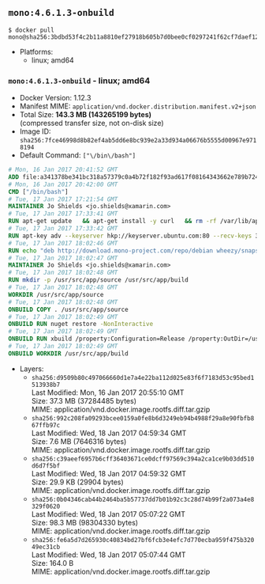 ## `mono:4.6.1.3-onbuild`

```console
$ docker pull mono@sha256:3bdbd53f4c2b11a8810ef27918b605b7d0bee0cf0297241f62cf7daef1211bb8
```

-	Platforms:
	-	linux; amd64

### `mono:4.6.1.3-onbuild` - linux; amd64

-	Docker Version: 1.12.3
-	Manifest MIME: `application/vnd.docker.distribution.manifest.v2+json`
-	Total Size: **143.3 MB (143265199 bytes)**  
	(compressed transfer size, not on-disk size)
-	Image ID: `sha256:7fce46998d8b82ef4ab5dd6e8bc939e2a33d934a06676b5555d00967e9718194`
-	Default Command: `["\/bin\/bash"]`

```dockerfile
# Mon, 16 Jan 2017 20:41:52 GMT
ADD file:a341378be341bc318a57379c0a4b72f182f93ad617f08164343662e789b7244b in / 
# Mon, 16 Jan 2017 20:42:00 GMT
CMD ["/bin/bash"]
# Tue, 17 Jan 2017 17:21:54 GMT
MAINTAINER Jo Shields <jo.shields@xamarin.com>
# Tue, 17 Jan 2017 17:33:41 GMT
RUN apt-get update   && apt-get install -y curl   && rm -rf /var/lib/apt/lists/*
# Tue, 17 Jan 2017 17:33:42 GMT
RUN apt-key adv --keyserver hkp://keyserver.ubuntu.com:80 --recv-keys 3FA7E0328081BFF6A14DA29AA6A19B38D3D831EF
# Tue, 17 Jan 2017 18:02:46 GMT
RUN echo "deb http://download.mono-project.com/repo/debian wheezy/snapshots/4.6.1.3 main" > /etc/apt/sources.list.d/mono-xamarin.list   && apt-get update   && apt-get install -y binutils mono-devel ca-certificates-mono fsharp mono-vbnc nuget referenceassemblies-pcl   && rm -rf /var/lib/apt/lists/* /tmp/*
# Tue, 17 Jan 2017 18:02:47 GMT
MAINTAINER Jo Shields <jo.shields@xamarin.com>
# Tue, 17 Jan 2017 18:02:48 GMT
RUN mkdir -p /usr/src/app/source /usr/src/app/build
# Tue, 17 Jan 2017 18:02:48 GMT
WORKDIR /usr/src/app/source
# Tue, 17 Jan 2017 18:02:48 GMT
ONBUILD COPY . /usr/src/app/source
# Tue, 17 Jan 2017 18:02:49 GMT
ONBUILD RUN nuget restore -NonInteractive
# Tue, 17 Jan 2017 18:02:49 GMT
ONBUILD RUN xbuild /property:Configuration=Release /property:OutDir=/usr/src/app/build/
# Tue, 17 Jan 2017 18:02:49 GMT
ONBUILD WORKDIR /usr/src/app/build
```

-	Layers:
	-	`sha256:d9509b80c497066660d1e7a4e22ba112d025e83f6f7183d53c95bed1513938b7`  
		Last Modified: Mon, 16 Jan 2017 20:55:10 GMT  
		Size: 37.3 MB (37284485 bytes)  
		MIME: application/vnd.docker.image.rootfs.diff.tar.gzip
	-	`sha256:992c208fa09293bcee0159a0fe8b6d3249eb94b4988f29a8e90fbfb867ffb97c`  
		Last Modified: Wed, 18 Jan 2017 04:59:34 GMT  
		Size: 7.6 MB (7646316 bytes)  
		MIME: application/vnd.docker.image.rootfs.diff.tar.gzip
	-	`sha256:c39aeef6957b6cff36403671ce0dcff97569c394a2ca1ce9b03dd510d6d7f5bf`  
		Last Modified: Wed, 18 Jan 2017 04:59:32 GMT  
		Size: 29.9 KB (29904 bytes)  
		MIME: application/vnd.docker.image.rootfs.diff.tar.gzip
	-	`sha256:0b04346cab44b2464ba5b57737dd7b01b92c3c28d74b99f2a073a4e8329f0620`  
		Last Modified: Wed, 18 Jan 2017 05:07:22 GMT  
		Size: 98.3 MB (98304330 bytes)  
		MIME: application/vnd.docker.image.rootfs.diff.tar.gzip
	-	`sha256:fe6a5d7d265930c40834bd27bf6fcb3e4efc7d770ecba959f475b32049ec31cb`  
		Last Modified: Wed, 18 Jan 2017 05:07:44 GMT  
		Size: 164.0 B  
		MIME: application/vnd.docker.image.rootfs.diff.tar.gzip

